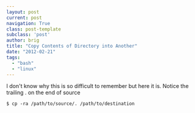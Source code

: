 ```yaml
---
layout: post
current: post
navigation: True
class: post-template
subclass: 'post'
author: brig
title: "Copy Contents of Directory into Another"
date: "2012-02-21"
tags:
  - "bash"
  - "linux"
---
```


I don't know why this is so difficult to remember but here it is. Notice the trailing . on the end of source

`$ cp -ra /path/to/source/. /path/to/destination`
